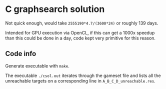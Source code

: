 # C graphsearch solution

Not quick enough, would take `2555190*4.7/(3600*24)` or roughly 139 days.

Intended for GPU execution via OpenCL, if this can get a 1000x speedup than this could be done in a day, code kept very primitive for this reason.

## Code info

Generate executable with `make`.

The executable `./csol.out` iterates through the gameset file and lists all the unreachable targets on a corresponding line in `A_B_C_D_unreachable.res`.
